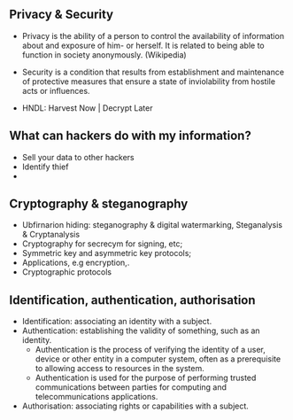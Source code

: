## Privacy & Security

- Privacy is the ability of a person to control the availability of information about and exposure of him- or herself. It is related to being able to function in society anonymously. (Wikipedia)

- Security is a condition that results from establishment and maintenance of protective measures that ensure a state of inviolability from hostile acts or influences.

- HNDL: Harvest Now | Decrypt Later

## What can hackers do with my information?

- Sell your data to other hackers
- Identify thief
-

## Cryptography & steganography

- Ubfirnarion hiding: steganography & digital watermarking, Steganalysis & Cryptanalysis
- Cryptography for secrecym for signing, etc;
- Symmetric key and asymmetric key protocols;
- Applications, e.g encryption,.
- Cryptographic protocols

## Identification, authentication, authorisation

- Identification: associating an identity with a subject.
- Authentication: establishing the validity of something, such as an identity.
  - Authentication is the process of verifying the identity of a user, device or other entity in a computer system, often as a prerequisite to allowing access to resources in the system.
  - Authentication is used for the purpose of performing trusted communications between parties for computing and telecommunications applications.
- Authorisation: associating rights or capabilities with a subject.
